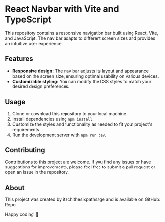 # React Navbar with Vite and TypeScript

This repository contains a responsive navigation bar built using React, Vite, and JavaScript. The nav bar adapts to different screen sizes and provides an intuitive user experience.

## Features

- **Responsive design:** The nav bar adjusts its layout and appearance based on the screen size, ensuring optimal usability on various devices.
- **Customizable styling:** You can modify the CSS styles to match your desired design preferences.


## Usage

1. Clone or download this repository to your local machine.
2. Install dependencies using `npm install`.
3. Customize the styles and functionality as needed to fit your project's requirements.
4. Run the development server with `npm run dev`.

## Contributing

Contributions to this project are welcome. If you find any issues or have suggestions for improvements, please feel free to submit a pull request or open an issue in the repository.

## About

This project was created by itachithesixpathsage and is available on GitHub: Repo

Happy coding! 🚀
